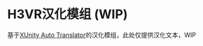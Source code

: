 # H3VR汉化模组 (WIP)
基于[XUnity Auto Translator](https://github.com/bbepis/XUnity.AutoTranslator)的汉化模组，此处仅提供汉化文本，WIP
